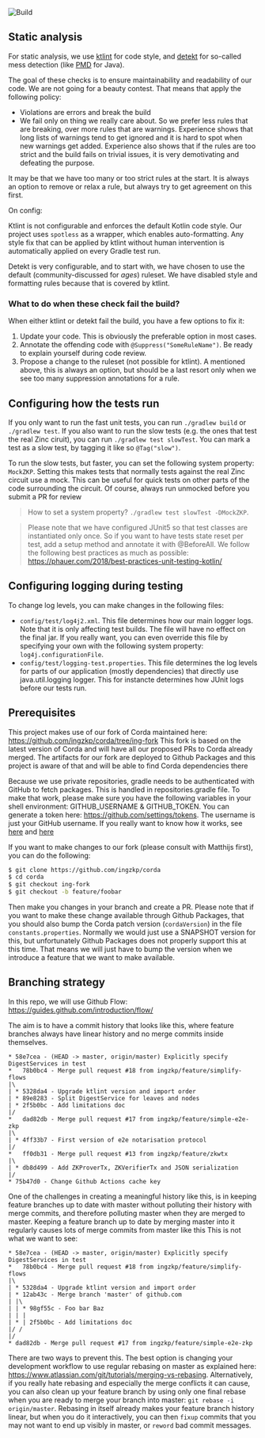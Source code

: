 ![Build](https://github.com/ingzkp/zk-notary/workflows/Fast%20and%20slow%20tests%20for%20PRs%20and%20merges%20to%20master/badge.svg?branch=master)

## Static analysis

For static analysis, we use [ktlint](https://ktlint.github.io/) for code style, and [detekt](https://detekt.github.io/detekt/) for so-called mess detection (like [PMD](https://pmd.github.io/) for Java).

The goal of these checks is to ensure maintainability and readability of our code. We are not going for a beauty contest. That means that apply the following policy:

* Violations are errors and break the build
* We fail only on thing we really care about. So we prefer less rules that are breaking, over more rules that are warnings. Experience shows that long lists of warnings tend to get ignored and it is hard to spot when new warnings get added. Experience also shows that if the rules are too strict and the build fails on trivial issues, it is very demotivating and defeating the purpose.

It may be that we have too many or too strict rules at the start. It is always an option to remove or relax a rule, but always try to get agreement on this first.

On config:

Ktlint is not configurable and enforces the default Kotlin code style. Our project uses `spotless` as a wrapper, which enables auto-formatting. Any style fix that can be applied by ktlint without human intervention is automatically applied on every Gradle test run.

Detekt is very configurable, and to start with, we have chosen to use the default (community-discussed for *ages*) ruleset. We have disabled style and formatting rules because that is covered by ktlint.

### What to do when these check fail the build?

When either ktlint or detekt fail the build, you have a few options to fix it:

1. Update your code. This is obviously the preferable option in most cases.
2. Annotate the offending code with `@Suppress("SomeRuleName")`. Be ready to explain yourself during code review.
3. Propose a change to the ruleset (not possible for ktlint). A mentioned above, this is always an option, but should be a last resort only when we see too many suppression annotations for a rule.

## Configuring how the tests run

If you only want to run the fast unit tests, you can run `./gradlew build` or `./gradlew test`. If you also want to run the slow tests (e.g. the ones that test the real Zinc ciruit), you can run `./gradlew test slowTest`.
You can mark a test as a slow test, by tagging it like so `@Tag("slow")`.

To run the slow tests, but faster, you can set the following system property: `MockZKP`. Setting this makes tests that normally tests against the real Zinc circuit use a mock. This can be useful for quick tests on other parts of the code surrounding the circuit. Of course, always run unmocked before you submit a PR for review

> How to set a system property? `./gradlew test slowTest -DMockZKP`.

> Please note that we have configured JUnit5 so that test classes are instantiated only once. So if you want to have tests state reset per test, add a setup method and annotate it with @BeforeAll. We follow the following best practices as much as possible: https://phauer.com/2018/best-practices-unit-testing-kotlin/

## Configuring logging during testing

To change log levels, you can make changes in the following files:

* `config/test/log4j2.xml`. This file determines how our main logger logs. Note that it is only affecting test builds. The file will have no effect on the final jar. If you really want, you can even override this file by specifying your own with the following system property: `log4j.configurationFile`.
* `config/test/logging-test.properties`. This file determines the log levels for parts of our application (mostly dependencies) that directly use java.util.logging logger. This for instancte determines how JUnit logs before our tests run.

## Prerequisites

This project makes use of our fork of Corda maintained here: https://github.com/ingzkp/corda/tree/ing-fork
This fork is based on the latest version of Corda and will have all our proposed PRs to Corda already merged.
The artifacts for our fork are deployed to Github Packages and this project is aware of that and will be able to find Corda dependencies there

Because we use private repositories, gradle needs to be authenticated with GitHub to fetch packages. 
This is handled in repositories.gradle file. To make that work, please make sure you have the following variables 
in your shell environment: GITHUB_USERNAME & GITHUB_TOKEN. You can generate a token here:  https://github.com/settings/tokens. The username is just your GitHub username. 
If you really want to know how it works, see [here](https://help.github.com/en/packages/publishing-and-managing-packages/about-github-packages#about-tokens) and [here](https://help.github.com/en/packages/using-github-packages-with-your-projects-ecosystem/configuring-gradle-for-use-with-github-packages)

If you want to make changes to our fork (please consult with Matthijs first), you can do the following:
```bash
$ git clone https://github.com/ingzkp/corda
$ cd corda
$ git checkout ing-fork
$ git checkout -b feature/foobar
```
Then make you changes in your branch and create a PR. Please note that if you want to make these change available through
Github Packages, that you should also bump the Corda patch version (`cordaVersion`) in the file `constants.properties`.
Normally we would just use a SNAPSHOT version for this, but unfortunately Github Packages does not properly support this at this time.
That means we will just have to bump the version when we introduce a feature that we want to make available.

## Branching strategy

In this repo, we will use Github Flow: https://guides.github.com/introduction/flow/

The aim is to have a commit history that looks like this, where feature branches always have linear history and no merge commits inside themselves.
```
* 58e7cea - (HEAD -> master, origin/master) Explicitly specify DigestServices in test
*   78b0bc4 - Merge pull request #18 from ingzkp/feature/simplify-flows
|\
| * 5328da4 - Upgrade ktlint version and import order
| * 89e8283 - Split DigestService for leaves and nodes 
| * 2f5b0bc - Add limitations doc
|/
*   dad82db - Merge pull request #17 from ingzkp/feature/simple-e2e-zkp
|\
| * 4ff33b7 - First version of e2e notarisation protocol
|/
*   ff0db31 - Merge pull request #13 from ingzkp/feature/zkwtx 
|\
| * db8d499 - Add ZKProverTx, ZKVerifierTx and JSON serialization 
|/
* 75b47d0 - Change Github Actions cache key 
```
One of the challenges in creating a meaningful history like this, is in keeping feature branches up to date with master without polluting their history with merge commits, and therefore polluting master when they are merged to master. Keeping a feature branch up to date by merging master into it regularly causes lots of merge commits from master like this This is not what we want to see:
```
* 58e7cea - (HEAD -> master, origin/master) Explicitly specify DigestServices in test
*   78b0bc4 - Merge pull request #18 from ingzkp/feature/simplify-flows
|\
| * 5328da4 - Upgrade ktlint version and import order
| * 12ab43c - Merge branch 'master' of github.com
| |\
| | * 98gf55c - Foo bar Baz
| | |
| * | 2f5b0bc - Add limitations doc
|/ /
|/   
* dad82db - Merge pull request #17 from ingzkp/feature/simple-e2e-zkp
```
There are two ways to prevent this. The best option is changing your development workflow to use regular rebasing on master as explained here: https://www.atlassian.com/git/tutorials/merging-vs-rebasing. Alternatively, if you really hate rebasing and especially the merge conflicts it can cause, you can also clean up your feature branch by using only one final rebase when you are ready to merge your branch into master: `git rebase -i origin/master`. Rebasing in itself already makes your feature branch history linear, but when you do it interactively, you can then `fixup` commits that you may not want to end up visibly in master, or `reword` bad commit messages.